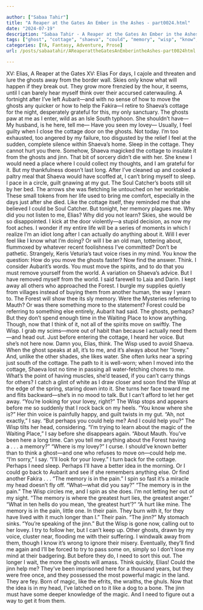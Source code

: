 ```yaml
---

author: ["Sabaa Tahir"]
title: "A Reaper at the Gates An Ember in the Ashes - part0024.html"
date: "2024-07-19"
description: "Sabaa Tahir - A Reaper at the Gates An Ember in the Ashes"
tags: ["ghost", "cottage", "shaeva", "could", "memory", "wisp", "know", "think", "like", "elia", "move", "help", "need", "away", "hurt", "jinni", "anything", "voice", "find", "forest", "perhaps", "head", "say", "magic", "feel"]
categories: [YA, Fantasy, Adventure, Prose]
url: /posts/sabaatahir/AReaperattheGatesAnEmberintheAshes-part0024html

---
```



XV: Elias, A Reaper at the Gates
XV: Elias
For days, I cajole and threaten and lure the ghosts away from the border wall. Skies only know what will happen if they break out. They grow more frenzied by the hour, it seems, until I can barely hear myself think over their accursed caterwauling.
A fortnight after I’ve left Aubarit—and with no sense of how to move the ghosts any quicker or how to help the Fakira—I retire to Shaeva’s cottage for the night, desperately grateful for this, my only sanctuary. The ghosts paw at me as I enter, wild as an Isle South typhoon.
She shouldn’t have—
My husband, is he here, tell me—
Have you seen my lovey—
Usually, I feel guilty when I close the cottage door on the ghosts. Not today. I’m too exhausted, too angered by my failure, too disgusted by the relief I feel at the sudden, complete silence within Shaeva’s home.
Sleep in the cottage. They cannot hurt you there.
Somehow, Shaeva magicked the cottage to insulate it from the ghosts and jinn. That bit of sorcery didn’t die with her. She knew I would need a place where I could collect my thoughts, and I am grateful for it.
But my thankfulness doesn’t last long. After I’ve cleaned up and cooked a paltry meal that Shaeva would have scoffed at, I can’t bring myself to sleep. I pace in a circle, guilt gnawing at my gut. The Soul Catcher’s boots still sit by her bed. The arrows she was fletching lie untouched on her worktable. These small tokens from her life used to bring me comfort, especially in the days just after she died. Like the cottage itself, they reminded me that she believed I could be Soul Catcher.
But tonight, her memory plagues me. Why did you not listen to me, Elias? Why did you not learn? Skies, she would be so disappointed.
I kick at the door violently—a stupid decision, as now my foot aches. I wonder if my entire life will be a series of moments in which I realize I’m an idiot long after I can actually do anything about it. Will I ever feel like I know what I’m doing? Or will I be an old man, tottering about, flummoxed by whatever recent foolishness I’ve committed?
Don’t be pathetic. Strangely, Keris Veturia’s taut voice rises in my mind. You know the question: How do you move the ghosts faster? Now find the answer. Think.
I consider Aubarit’s words. You must move the spirits, and to do that you must remove yourself from the world. A variation on Shaeva’s advice. But I have removed myself from the world. I said farewell to Laia and Darin. I kept away all others who approached the Forest. I burgle my supplies quietly from villages instead of buying them from another human, the way I yearn to.
The Forest will show thee its sly memory. Were the Mysteries referring to Mauth? Or was there something more to the statement? Forest could be referring to something else entirely, Aubarit had said. The ghosts, perhaps? But they don’t spend enough time in the Waiting Place to know anything.
Though, now that I think of it, not all of the spirits move on swiftly.
The Wisp. I grab my scims—more out of habit than because I actually need them—and head out. Just before entering the cottage, I heard her voice. But she’s not here now.
Damn you, Elias, think. The Wisp used to avoid Shaeva. When the ghost speaks at all, it’s to me, and it’s always about her “lovey.” And, unlike the other shades, she likes water. She often lurks near a spring just south of the cottage.
The path to it is well-worn; when I moved into the cottage, Shaeva lost no time in passing all water-fetching chores to me. What’s the point of having muscles, she’d teased, if you can’t carry things for others?
I catch a glint of white as I draw closer and soon find the Wisp at the edge of the spring, staring down into it.
She turns her face toward me and flits backward—she’s in no mood to talk. But I can’t afford to let her get away.
“You’re looking for your lovey, right?”
The Wisp stops and appears before me so suddenly that I rock back on my heels.
“You know where she is?” Her thin voice is painfully happy, and guilt twists in my gut.
“Ah, not exactly,” I say. “But perhaps you could help me? And I could help you?”
The Wisp tilts her head, considering.
“I’m trying to learn about the magic of the Waiting Place,” I say before she disappears again. “About Mauth. You’ve been here a long time. Can you tell me anything about the Forest having a . . . a memory?”
“Where is my lovey?”
I curse. I should’ve known better than to think a ghost—and one who refuses to move on—could help me.
“I’m sorry,” I say. “I’ll look for your lovey.” I turn back for the cottage. Perhaps I need sleep. Perhaps I’ll have a better idea in the morning. Or I could go back to Aubarit and see if she remembers anything else. Or find another Fakira . . .
“The memory is in the pain.”
I spin so fast it’s a miracle my head doesn’t fly off. “What—what did you say?”
“The memory is in the pain.” The Wisp circles me, and I spin as she does. I’m not letting her out of my sight. “The memory is where the greatest hurt lies, the greatest anger.”
“What in ten hells do you mean, ‘the greatest hurt’?”
“A hurt like mine. The memory is in the pain, little one. In their pain. They burn with it, for they have lived with it much longer than I.”
Their pain.
“The jinn?” My stomach sinks. “You’re speaking of the jinn.”
But the Wisp is gone now, calling out to her lovey. I try to follow her, but I can’t keep up. Other ghosts, drawn by my voice, cluster near, flooding me with their suffering. I windwalk away from them, though I know it’s wrong to ignore their misery. Eventually, they’ll find me again and I’ll be forced to try to pass some on, simply so I don’t lose my mind at their badgering. But before they do, I need to sort this out. The longer I wait, the more the ghosts will amass.
Think quickly, Elias! Could the jinn help me? They’ve been imprisoned here for a thousand years, but they were free once, and they possessed the most powerful magic in the land. They are fey. Born of magic, like the efrits, the wraiths, the ghuls. Now that the idea is in my head, I’ve latched on to it like a dog to a bone. The jinn must have some deeper knowledge of the magic.
And I need to figure out a way to get it from them.
